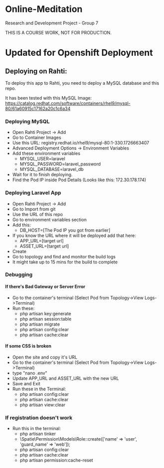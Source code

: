 # Online-Meditation

Research and Development Project - Group 7

THIS IS A COURSE WORK, NOT FOR PRODUCTION.


# Updated for Openshift Deployment

## Deploying on Rahti:

To deploy this app to Rahti, you need to deploy a MySQL database and this repo.

It has been tested with this MySQL Image:
https://catalog.redhat.com/software/containers/rhel9/mysql-80/61a60915c17162a20c1c6a34

### Deploying MySQL
- Open Rahti Project -> Add
- Go to Container Images
- Use this URL: registry.redhat.io/rhel9/mysql-80:1-330.1726663407
- Advanced Deployment Options -> Environment Variables
- Add these environment variables
  - MYSQL_USER=laravel
  - MYSQL_PASSWORD=laravel_password
  - MYSQL_DATABASE=laravel_db
- Wait for it to finish deploying.
- Find the Pod IP inside Pod Details (Looks like this: 172.30.178.174)

### Deploying Laravel App
- Open Rahti Project -> Add
- Go to Import from git
- Use the URL of this repo
- Go to environment variables section
- Add this:
    - DB_HOST=[The Pod IP you got from earlier]
- If you know the URL where it will be deployed add that here:
    - APP_URL=[target url]
    - ASSET_URL=[target url]
- Create
- Go to topology and find and monitor the build logs
- It might take up to 15 mins for the build to complete

### Debugging
####  If there's Bad Gateway or Server Error
- Go to the container's terminal (Select Pod from Topology->View Logs->Terminal)
- Run these:
  - php artisan key:generate
  - php artisan session:table
  - php artisan migrate
  - php artisan config:clear
  - php artisan cache:clear


####  If some CSS is broken
- Open the site and copy it's URL
- Go to the container's terminal (Select Pod from Topology->View Logs->Terminal)
- type "nano .env"
- Update APP_URL and ASSET_URL with the new URL
- Save and Exit
- Run these in the Terminal:
    - php artisan config:clear
    - php artisan cache:clear
    - php artisan view:clear

### If registration doesn't work
- Run this in the terminal:
    - php artisan tinker
    - \Spatie\Permission\Models\Role::create(['name' => 'user', 'guard_name' => 'web']);
    - php artisan config:clear
    - php artisan cache:clear
    - php artisan permission:cache-reset
